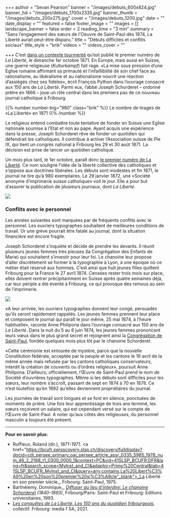 +++
author = "Sevan Pearson"
banner = "/images/debuts_600x824.jpg"
banner_hd = "/images/debuts_1700x2335.jpg"
banner_thumb = "/images/debuts_200x275.jpg"
cover = "/images/debuts_1200.jpg"
date = ""
date_display = ""
featured = false
footer_image = ""
images = []
landscape_banner = false
order = 2
reading_time = "3 min"
summary = "Sans l’engagement des sœurs de l'Oeuvre de Saint-Paul dès 1874, La Liberté aurait peut-être disparu."
title = "Débuts difficiles et conflits sociaux"
title_style = "brik"
videos = ""
videos_cover = ""

+++
C’est <a href="https://150ans.lalib.ch/article/le-reflet-de-l-identite-fribourgeoise/" target="_blank">dans un contexte tourmenté</a> qu’est publié le premier numéro de _La Liberté_, le dimanche 1er octobre 1871. En Europe, mais aussi en Suisse, une guerre religieuse (_Kulturkampf_) fait rage. «La mise sous pression d’une Eglise romaine affirmant sa primauté et l’infaillibilité de son chef face au rationalisme, au libéralisme et au nationalisme nourrit une réaction d’assiégés chez ses fidèles», écrit François Python dans l’ouvrage consacré aux 150 ans de _La Liberté_. Parmi eux, l’abbé Joseph Schorderet – ordonné prêtre en 1866 – joue un rôle central dans les premiers pas de ce nouveau journal catholique à Fribourg.

{{% number number-big="980" class="brik" %}} Le nombre de tirages de «La Liberté» en 1871 {{% /number %}}

Le religieux entend combattre toute tentative de fonder en Suisse une Eglise nationale soumise à l’Etat et non au pape. Ayant acquis une expérience dans la presse, Joseph Schorderet rêve de fonder un quotidien qui défendrait les catholiques. Il contribue à activer l’Association suisse de Pie IX, qui tient un congrès national à Fribourg les 29 et 30 août 1871. La décision est prise de lancer un quotidien catholique.

Un mois plus tard, le 1er octobre, paraît donc <a href="https://www.e-newspaperarchives.ch/?a=d&d=LLE18711001-01&e=-------fr-20--1--img-txIN--------0-----" target="_blank">le premier numéro de La Liberté</a>. Ce nom souligne l’idée de la liberté collective des catholiques et s’oppose aux doctrines libérales. Les débuts sont modestes et fin 1871, le journal ne tire qu’à 980 exemplaires. Le 29 janvier 1872, une «Société anonyme d’imprimerie suisse catholique» voit le jour. Elle a pour but d’assurer la publication de plusieurs journaux, dont _La Liberté_.

![](/images/capture-d-ecran-2021-09-30-a-14-15-12.png)

### Conflits avec le personnel

Les années suivantes sont marquées par de fréquents conflits avec le personnel. Les ouvriers typographes souhaitent de meilleures conditions de travail. Or une grève pourrait être fatale au journal, dont la situation financière est encore fragile.

Joseph Schorderet s’inquiète et décide de prendre les devants. Il réunit plusieurs jeunes femmes très pieuses (la Congrégation des Enfants de Marie) qui souhaitent s’investir pour leur foi. Le chanoine leur propose d’aller discrètement se former à la typographie à Lyon, à une époque où ce métier était réservé aux hommes. C’est ainsi que huit jeunes filles quittent Fribourg pour la France le 27 avril 1874. Censées rester trois mois sur place, elles doivent rentrer précipitamment en Suisse après quatre semaines déjà, car leur périple a été éventé à Fribourg, ce qui provoque des remous au sein de l’imprimerie.

![](/images/im_02_be-1-11_sr_clara_pro_fr.jpg)

«A leur arrivée, les ouvriers typographes donnent leur congé, persuadés qu’ils seront rapidement rappelés. Les jeunes femmes prennent leur place et composent le journal qui paraît le jour même, 25 mai 1874, à l’heure habituelle», raconte Anne Philipona dans l’ouvrage consacré aux 150 ans de _La Liberté_. Dans la nuit du 5 au 6 juin 1874, les jeunes femmes prononcent leurs vœux dans le plus grand secret et rejoignent ainsi la <a href="https://150ans.lalib.ch/article/l-oeuvre-d-une-vie/" target="_blank">Congrégation de Saint-Paul</a>, fondée quelques mois plus tôt par le chanoine Schorderet.

«Cette cérémonie est entourée de mystère, parce que la nouvelle Constitution fédérale, acceptée par le peuple et les cantons le 19 avril de la même année mais refusée par les cantons catholiques conservateurs, interdit la création de couvents ou d’ordres religieux», poursuit Anne Philipona. D’ailleurs, officiellement, l’Œuvre de Saint-Paul prend le nom de Société d’ouvrières typographes. Même si les débuts sont difficiles pour les sœurs, leur nombre s’accroît, passant de sept en 1874 à 70 en 1878. Ce n’est toutefois qu’en 1892 qu’elles deviennent propriétaires du journal.

Les journées de travail sont longues et se font en silence, ponctuées de moments de prière. Une fois leur apprentissage de trois ans terminé, les sœurs reçoivent un salaire, qui est cependant versé sur le compte de l’Œuvre de Saint-Paul. A noter qu’aux côtés des religieuses, du personnel masculin a toujours été présent.

***

**Pour en savoir plus:**

* Ruffieux, Roland (dir.), _1871-1971._ <a href="https://bcufr.swisscovery.slsp.ch/discovery/fulldisplay?docid=cdi_persee_primary_oai_persee_article_assr_0335_5985_1978_num_46_2_2168_t1_0300_0000_1&context=PC&vid=41SLSP_BCUFR:DFR&lang=fr&search_scope=MyInst_and_CI&adaptor=Primo%20Central&tab=41SLSP_BCUFR_MyInst_and_CI&query=any,contains,La%20Libert%C3%A9%20en%20son%20premier%20si%C3%A8cle"_blank">_La Liberté en son premier siècle_</a>, Fribourg: Saint-Paul, 1975.
* Barthélemy, Dominique_, <a href="https://bcufr.swisscovery.slsp.ch/discovery/fulldisplay?docid=alma991016354429705509&context=L&vid=41SLSP_BCUFR:DFR&lang=fr&search_scope=MyInst_and_CI&adaptor=Local%20Search%20Engine&tab=41SLSP_BCUFR_MyInst_and_CI&query=any,contains,Diffuser%20au%20lieu%20d%E2%80%99interdire_.%20Le%20chanoine%20Schorderet&offset=0" target="_blank">_Diffuser au lieu d’interdire: Le chanoine Schorderet_</a> _(1840-1893)_, Fribourg/Paris: Saint-Paul et Fribourg: Editions universitaires, 1993.
* <a href="https://www.laliberte.ch/page/-les-conquetes-de-la-liberte-le-livre-des-150-ans-de-la-liberte-610089" target="_blank">_Les conquêtes de La Liberté. Les 150 ans du quotidien fribourgeois_</a>, collectif. Fribourg: media f SA, 2021.